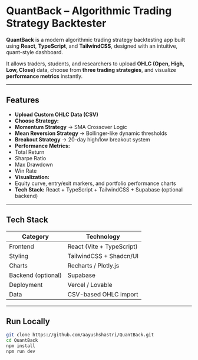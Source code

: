 # QuantBack – Algorithmic Trading Strategy Backtester

**QuantBack** is a modern algorithmic trading strategy backtesting app built using **React**, **TypeScript**, and **TailwindCSS**, designed with an intuitive, quant-style dashboard.

It allows traders, students, and researchers to upload **OHLC (Open, High, Low, Close)** data, choose from **three trading strategies**, and visualize **performance metrics** instantly.

---

##  Features

- **Upload Custom OHLC Data (CSV)**
-  **Choose Strategy:**
  - **Momentum Strategy** → SMA Crossover Logic  
  - **Mean Reversion Strategy** → Bollinger-like dynamic thresholds  
  - **Breakout Strategy** → 20-day high/low breakout system
-  **Performance Metrics:**
  - Total Return  
  - Sharpe Ratio  
  - Max Drawdown  
  - Win Rate  
-  **Visualization:**
  - Equity curve, entry/exit markers, and portfolio performance charts  
-  **Tech Stack:** React + TypeScript + TailwindCSS + Supabase (optional backend)

---

##  Tech Stack

| Category | Technology |
|-----------|-------------|
| Frontend | React (Vite + TypeScript) |
| Styling | TailwindCSS + Shadcn/UI |
| Charts | Recharts / Plotly.js |
| Backend (optional) | Supabase |
| Deployment | Vercel / Lovable |
| Data | CSV-based OHLC import |

---

## Run Locally

```bash
git clone https://github.com/aayushshastri/QuantBack.git
cd QuantBack
npm install
npm run dev
